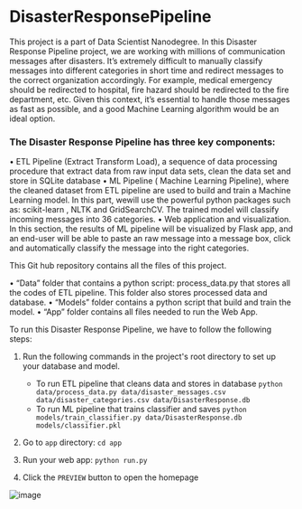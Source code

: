 # DisasterResponsePipeline


This project is a part of Data Scientist Nanodegree. In this Disaster Response Pipeline project, we are working with millions of communication messages after disasters. It’s extremely difficult to manually classify messages into different categories in short time and redirect messages to the correct organization accordingly. For example, medical emergency should be redirected to hospital, fire hazard should be redirected to the fire department, etc. Given this context, it’s essential to handle those messages as fast as possible, and a good Machine Learning algorithm would be an ideal option. 

### The Disaster Response Pipeline has three key components: 

•	ETL Pipeline (Extract Transform Load), a sequence of data processing procedure that extract data from raw input data sets, clean the data set and store in SQLite database
•	ML Pipeline ( Machine Learning Pipeline), where the cleaned dataset from ETL pipeline are used to build and train a Machine Learning model. In this part, wewill use the powerful python packages such as: scikit-learn , NLTK and GridSearchCV.  The trained model will classify incoming messages into 36 categories. 
•	Web application and visualization. In this section, the results of ML pipeline will be visualized by Flask app, and an end-user will be able to paste an raw message into a message box, click and automatically classify the message into the right categories. 

This Git hub repository contains all the files of this project. 

•	“Data” folder that contains a python script: process_data.py that stores all the codes of ETL pipeline. This folder also stores processed data and database.
•	“Models” folder contains a python script that build and train the model.
•	 “App” folder contains all files needed to run the Web App. 

To run this Disaster Response Pipeline, we have to follow the following steps:

1. Run the following commands in the project's root directory to set up your database and model.

    - To run ETL pipeline that cleans data and stores in database
        `python data/process_data.py data/disaster_messages.csv data/disaster_categories.csv data/DisasterResponse.db`
    - To run ML pipeline that trains classifier and saves
        `python models/train_classifier.py data/DisasterResponse.db models/classifier.pkl`

2. Go to `app` directory: `cd app`

3. Run your web app: `python run.py`

4. Click the `PREVIEW` button to open the homepage




![image](https://user-images.githubusercontent.com/6179435/164890438-bc58bf48-3cf5-4bc9-bc3a-84dff686aed7.png)
